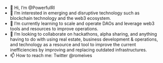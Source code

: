 * 👋 Hi, I’m @PowerfulRI
* 👀 I’m interested in emerging and disruptive technology such as blockchain technology and the web3 ecosystem.
* 🌱 I’m currently learning to scale and operate DAOs and leverage web3 tools and resources to improve operations.
* 💞️ I’m looking to collaborate on hackathons, alpha sharing, and anything having to do with using real estate, business development & operations, and technology as a resource and tool to improve the current inefficiencies by improving and replacing outdated infrastructures.
* 📫 How to reach me: Twitter @romeives


<!---
PowerfulRI/PowerfulRI is a ✨ special ✨ repository because its `README.md` (this file) appears on your GitHub profile.
You can click the Preview link to take a look at your changes.
--->
